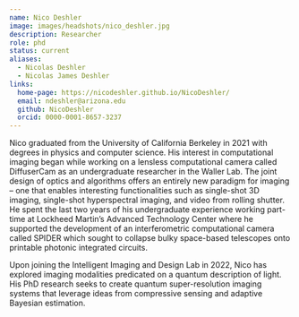 ```yaml
---
name: Nico Deshler
image: images/headshots/nico_deshler.jpg
description: Researcher
role: phd
status: current
aliases:
  - Nicolas Deshler
  - Nicolas James Deshler
links:
  home-page: https://nicodeshler.github.io/NicoDeshler/
  email: ndeshler@arizona.edu
  github: NicoDeshler
  orcid: 0000-0001-8657-3237
---
```


Nico graduated from the University of California Berkeley in 2021 with degrees in physics and computer science. His interest in computational imaging began while working on a lensless computational camera called DiffuserCam as an undergraduate researcher in the Waller Lab.
The joint design of optics and algorithms offers an entirely new paradigm for imaging – one that enables interesting functionalities such as single-shot 3D imaging, single-shot hyperspectral imaging, and video from rolling shutter.
He spent the last two years of his undergraduate experience working part-time at Lockheed Martin’s Advanced Technology Center where he supported the development of an interferometric computational camera called SPIDER which sought to collapse bulky space-based telescopes onto printable photonic integrated circuits.

Upon joining the Intelligent Imaging and Design Lab in 2022, Nico has explored imaging modalities predicated on a quantum description of light. His PhD research seeks to create quantum super-resolution imaging systems that leverage ideas from compressive sensing and adaptive Bayesian estimation.
